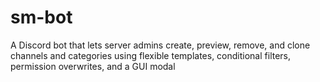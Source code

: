 # sm-bot
A Discord bot that lets server admins create, preview, remove, and clone channels and categories using flexible templates, conditional filters, permission overwrites, and a GUI modal
